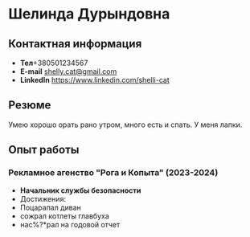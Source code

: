 # Шелинда Дурындовна
## Контактная информация
 * **Тел**+380501234567
 * **E-mail** shelly.cat@gmail.com
 * **LinkedIn** https://www.linkedin.com/shelli-cat

 ## Резюме
 Умею хорошо орать рано утром, много есть и спать. У меня лапки.
 ## Опыт работы
 ### Рекламное агенство "Рога и Копыта" (2023-2024)
 * **Начальник службы безопасности**
* Достижения:
* Поцарапал диван
* сожрал котлеты главбуха
* нас%?*рал на годовой отчет